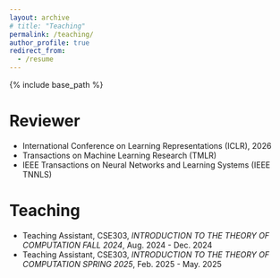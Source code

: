 ```yaml
---
layout: archive
# title: "Teaching"
permalink: /teaching/
author_profile: true
redirect_from:
  - /resume
---
```


{% include base_path %}

Reviewer
======
* International Conference on Learning Representations (ICLR), 2026
* Transactions on Machine Learning Research (TMLR)
* IEEE Transactions on Neural Networks and Learning Systems (IEEE TNNLS)

Teaching
======
* Teaching Assistant, CSE303, *INTRODUCTION TO THE THEORY OF COMPUTATION
FALL 2024*, Aug. 2024 - Dec. 2024
* Teaching Assistant, CSE303, *INTRODUCTION TO THE THEORY OF COMPUTATION
SPRING 2025*, Feb. 2025 - May. 2025
